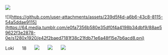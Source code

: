 ![](https://github.com/user-attachments/assets/b989c55e-8a83-4db2-b623-185e36b92a26)

![](https://github.com/user-attachments/assets/239d5f4d-a6b6-43c8-8115-54a5ddae9115](https://64.media.tumblr.com/e0fa7356b580e35df0f4a4198b34dbf9/88ae59622f3e2878-0e/s1280x1920/e42f2baed7181f38c21fdb71e6a48f15e7b6acd8.pnj)

Lokiㅤㅤ18ㅤㅤ![](https://cdn.discordapp.com/emojis/1113883032567422976.webp?size=22&quality=lossless)ㅤㅤ![](https://i.ibb.co/b2GycB8/ezgif-3-367ad808cf.png)ㅤㅤ![](https://i.ibb.co/6NSWkb5/ezgif-3-058e7ef1ea.png)
